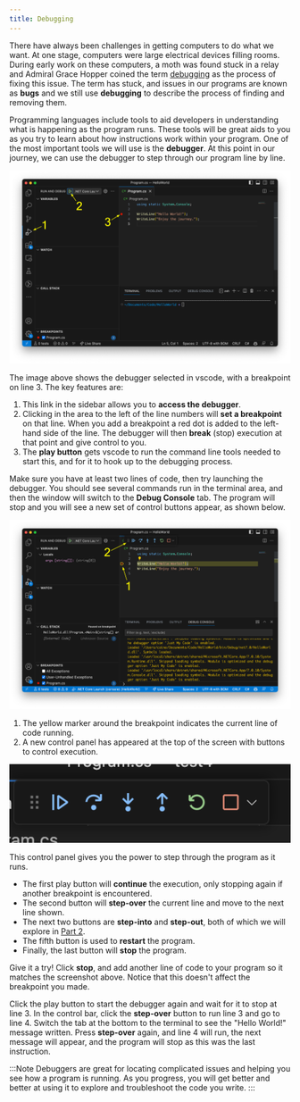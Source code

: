 ```yaml
---
title: Debugging
---
```


There have always been challenges in getting computers to do what we want. At one stage, computers were large electrical devices filling rooms. During early work on these computers, a moth was found stuck in a relay and Admiral Grace Hopper coined the term [debugging](https://en.wikipedia.org/wiki/Debugging) as the process of fixing this issue. The term has stuck, and issues in our programs are known as **bugs** and we still use **debugging** to describe the process of finding and removing them.

Programming languages include tools to aid developers in understanding what is happening as the program runs.
These tools will be great aids to you as you try to learn about how instructions work within your program.
One of the most important tools we will use is the **debugger**.
At this point in our journey, we can use the debugger to step through our program line by line.

<!-- **TODO: 1 - Highlight debugger link in sidebar, 2 - breakpoint, 3 - play button** -->

![A vscode window shown with a breakpoint added to line 3](./images/debugger-new.png)

The image above shows the debugger selected in vscode, with a breakpoint on line 3. The key features are:

1. This link in the sidebar allows you to **access the debugger**.
2. Clicking in the area to the left of the line numbers will **set a breakpoint** on that line. When you add a breakpoint a red dot is added to the left-hand side of the line. The debugger will then **break** (stop) execution at that point and give control to you.
3. The **play button** gets vscode to run the command line tools needed to start this, and for it to hook up to the debugging process.

Make sure you have at least two lines of code, then try launching the debugger. You should see several commands run in the terminal area, and then the window will switch to the **Debug Console** tab. The program will stop and you will see a new set of control buttons appear, as shown below.

![A vscode window with the debugger waiting on line 3. The control buttons appear at the top of the window.](./images/debugger-running-new.png)

<!-- **TODO: Highlight the things below in the image above** -->

1. The yellow marker around the breakpoint indicates the current line of code running.
2. A new control panel has appeared at the top of the screen with buttons to control execution.

![The control panel with buttons described below](./images/debugger-controls.png)

This control panel gives you the power to step through the program as it runs.

* The first play button will **continue** the execution, only stopping again if another breakpoint is encountered.
* The second button will **step-over** the current line and move to the next line shown.
* The next two buttons are **step-into** and **step-out**, both of which we will explore in [Part 2](../../../../part-2-organised-code/00-part-2-programs-as-organised-code/).
* The fifth button is used to **restart** the program.
* Finally, the last button will **stop** the program.

Give it a try!
Click **stop**, and add another line of code to your program so it matches the screenshot above.
Notice that this doesn't affect the breakpoint you made.

Click the play button to start the debugger again and wait for it to stop at line 3.
In the control bar, click the **step-over** button to run line 3 and go to line 4. Switch the tab at the bottom to the terminal to see the "Hello World!" message written. Press **step-over** again, and line 4 will run, the next message will appear, and the program will stop as this was the last instruction.

:::Note
Debuggers are great for locating complicated issues and helping you see how a program is running.
As you progress, you will get better and better at using it to explore and troubleshoot the code you write.
:::

